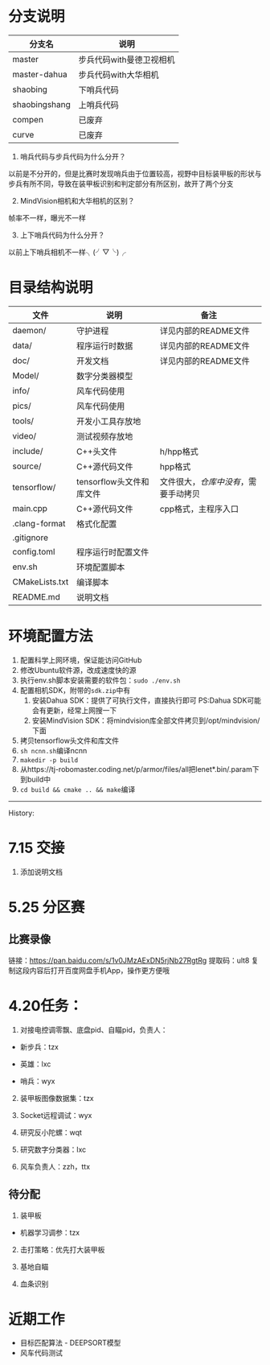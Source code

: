 # 分支说明

| 分支名        | 说明                     |
|---------------|------------------------|
| master        | 步兵代码with曼德卫视相机 |
| master-dahua  | 步兵代码with大华相机     |
| shaobing      | 下哨兵代码               |
| shaobingshang | 上哨兵代码               |
| compen        | 已废弃                   |
| curve         | 已废弃                   |

1. 哨兵代码与步兵代码为什么分开？

以前是不分开的，但是比赛时发现哨兵由于位置较高，视野中目标装甲板的形状与步兵有所不同，导致在装甲板识别和判定部分有所区别，故开了两个分支

2. MindVision相机和大华相机的区别？

帧率不一样，曝光不一样

3. 上下哨兵代码为什么分开？

以前上下哨兵相机不一样╮(╯▽╰)╭

# 目录结构说明

| 文件           | 说明                     | 备注                               |
|----------------|--------------------------|------------------------------------|
| daemon/        | 守护进程                 | 详见内部的README文件               |
| data/          | 程序运行时数据           | 详见内部的README文件               |
| doc/           | 开发文档                 | 详见内部的README文件               |
| Model/         | 数字分类器模型           |                                    |
| info/          | 风车代码使用             |                                    |
| pics/          | 风车代码使用             |                                    |
| tools/         | 开发小工具存放地         |                                    |
| video/         | 测试视频存放地           |                                    |
| include/       | C++头文件                | h/hpp格式                          |
| source/        | C++源代码文件            | hpp格式                            |
| tensorflow/    | tensorflow头文件和库文件 | 文件很大，*仓库中没有*，需要手动拷贝 |
| main.cpp       | C++源代码文件            | cpp格式，主程序入口                 |
| .clang-format  | 格式化配置               |                                    |
| .gitignore     |                          |                                    |
| config.toml    | 程序运行时配置文件       |                                    |
| env.sh         | 环境配置脚本             |                                    |
| CMakeLists.txt | 编译脚本                 |                                    |
| README.md      | 说明文档                 |                                    |

# 环境配置方法

1. 配置科学上网环境，保证能访问GitHub
2. 修改Ubuntu软件源，改成速度快的源
3. 执行env.sh脚本安装需要的软件包：`sudo ./env.sh`
4. 配置相机SDK，附带的`sdk.zip`中有
    1. 安装Dahua SDK：提供了可执行文件，直接执行即可 PS:Dahua SDK可能会有更新，经常上网搜一下
    2. 安装MindVision SDK：将mindvision库全部文件拷贝到/opt/mindvision/下面
5. 拷贝tensorflow头文件和库文件
6. `sh ncnn.sh`编译ncnn
7. `makedir -p build`
8. 从https://tj-robomaster.coding.net/p/armor/files/all把lenet*.bin/.param下到build中
9. `cd build && cmake .. && make`编译

---

History:

# 7.15 交接

1. 添加说明文档

# 5.25 分区赛

## 比赛录像

链接：https://pan.baidu.com/s/1v0JMzAExDN5rjNb27RgtRg 
提取码：ult8 
复制这段内容后打开百度网盘手机App，操作更方便哦

# 4.20任务：

1. 对接电控调零飘、底盘pid、自瞄pid，负责人：

- 新步兵：tzx

- 英雄：lxc

- 哨兵：wyx

2. 装甲板图像数据集：tzx

3. Socket远程调试：wyx

4. 研究反小陀螺：wqt

5. 研究数字分类器：lxc

6. 风车负责人：zzh，ttx

## 待分配

1. 装甲板

- 机器学习调参：tzx

2. 击打策略：优先打大装甲板

3. 基地自瞄

4. 血条识别

# 近期工作

- 目标匹配算法 - DEEPSORT模型
- 风车代码测试

